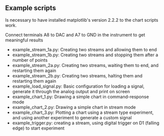 Example scripts
----------------------
Is necessary to have installed matplotlib's version 2.2.2 to the chart scripts work.

Connect terminals A8 to DAC and A7 to GND in the instrument to get meaningful results 

- example_stream_1a.py: Creating two streams and allowing them to end
- example_stream_1b.py: Creating two streams and stopping them after a number of points
- example_stream_2a.py: Creating two streams, waiting them to end, and restarting them again
- example_stream_2b.py: Creating two streams, halting them and restarting them again
- example_load_signal.py: Basic configuration for loading a signal, generate it through the analog output and print on screen
- example_chart_1.py: Drawing a simple chart in command-response mode
- example_chart_2.py: Drawing a simple chart in stream mode
- example_chart_3.py: Plotting a chart using a stream type experiment, and using another experiment to generate a custom signal
- example_trigger.py: creating a stream, using digital trigger on D1 (falling edge) to start experiment
